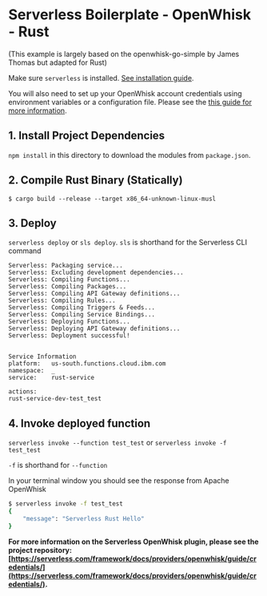 <!--
title: 'OpenWhisk Serverless Boilerplate example in Rust'
description: 'This example shows a Serverless boilerplate in Rust.'
layout: Doc
framework: v1+
platform: OpenWhisk
language: Rust
authorLink: 'https://github.com/jonee'
authorName: 'Jonee Ryan Ty'
authorAvatar:
-->

# Serverless Boilerplate - OpenWhisk - Rust

(This example is largely based on the openwhisk-go-simple by James Thomas but adapted for Rust)

Make sure `serverless` is installed. [See installation guide](https://serverless.com/framework/docs/providers/openwhisk/guide/installation/).

You will also need to set up your OpenWhisk account credentials using environment variables or a configuration file. Please see the [this guide for more information](https://serverless.com/framework/docs/providers/openwhisk/guide/credentials/).

## 1. Install Project Dependencies
`npm install` in this directory to download the modules from `package.json`.

## 2. Compile Rust Binary (Statically)

```
$ cargo build --release --target x86_64-unknown-linux-musl
```

## 3. Deploy
`serverless deploy` or `sls deploy`. `sls` is shorthand for the Serverless CLI command

```
Serverless: Packaging service...
Serverless: Excluding development dependencies...
Serverless: Compiling Functions...
Serverless: Compiling Packages...
Serverless: Compiling API Gateway definitions...
Serverless: Compiling Rules...
Serverless: Compiling Triggers & Feeds...
Serverless: Compiling Service Bindings...
Serverless: Deploying Functions...
Serverless: Deploying API Gateway definitions...
Serverless: Deployment successful!


Service Information
platform:	us-south.functions.cloud.ibm.com
namespace:	_
service:	rust-service

actions:
rust-service-dev-test_test
```

## 4. Invoke deployed function
`serverless invoke --function test_test` or `serverless invoke -f test_test`

`-f` is shorthand for `--function`

In your terminal window you should see the response from Apache OpenWhisk

```bash
$ serverless invoke -f test_test
{
    "message": "Serverless Rust Hello"
}

```

**For more information on the Serverless OpenWhisk plugin, please see the project repository: [https://serverless.com/framework/docs/providers/openwhisk/guide/credentials/](https://serverless.com/framework/docs/providers/openwhisk/guide/credentials/).**
